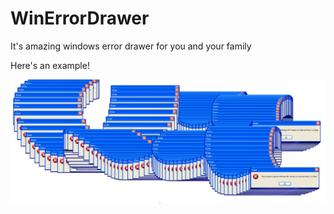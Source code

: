 # WinErrorDrawer
It's amazing windows error drawer for you and your family

Here's an example!

![Alt text](https://github.com/Jerico174/WinErrorDrawer/blob/master/ERROR.png "EXAMPLE!")
